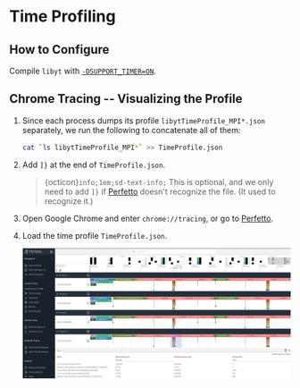# Time Profiling

## How to Configure

Compile `libyt` with [`-DSUPPORT_TIMER=ON`](../how-to-install/how-to-install.md#-dsupport_timer-off).

## Chrome Tracing -- Visualizing the Profile
1. Since each process dumps its profile `libytTimeProfile_MPI*.json` separately, we run the following to concatenate all of them:
   ```bash
   cat `ls libytTimeProfile_MPI*` >> TimeProfile.json
   ```
2. Add `]}` at the end of `TimeProfile.json`.
   > {octicon}`info;1em;sd-text-info;` This is optional, and we only need to add `]}` if [Perfetto](https://ui.perfetto.dev/) doesn't recognize the file. (It used to recognize it.)
3. Open Google Chrome and enter `chrome://tracing`, or go to [Perfetto](https://ui.perfetto.dev/).
4. Load the time profile `TimeProfile.json`.
   
   ![](../_static/img/TracingTimeProfile.png)
